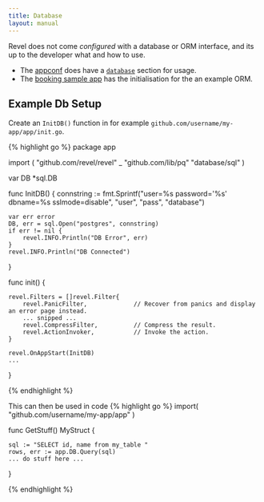 ```yaml
---
title: Database
layout: manual
---
```


Revel does not come *configured* with a database or ORM interface, and its up to the developer what and how to use. 

- The [appconf](appconf.html) does have a [`database`](appconf.html#database) section for usage.
- The [booking sample app](../samples/booking) has the initialisation for the an example ORM.

## Example Db Setup

Create an `InitDB()` function in for example  `github.com/username/my-app/app/init.go`.

{% highlight go %}
package app

import (
    "github.com/revel/revel"
    _ "github.com/lib/pq"
    "database/sql"
)

var DB *sql.DB

func InitDB() {
    connstring := fmt.Sprintf("user=%s password='%s' dbname=%s sslmode=disable", "user", "pass", "database")

    var err error
    DB, err = sql.Open("postgres", connstring)
    if err != nil {
        revel.INFO.Println("DB Error", err)
    }
    revel.INFO.Println("DB Connected")
}

func init() {

    revel.Filters = []revel.Filter{
        revel.PanicFilter,             // Recover from panics and display an error page instead.
        ... snipped ...
        revel.CompressFilter,          // Compress the result.
        revel.ActionInvoker,           // Invoke the action.
    }
    
    revel.OnAppStart(InitDB)
    ...
}

{% endhighlight %}


This can then be used in code
{% highlight go %}
import(
    "github.com/username/my-app/app"
)

func GetStuff() MyStruct {

    sql := "SELECT id, name from my_table "
    rows, err := app.DB.Query(sql)
    ... do stuff here ...
}

{% endhighlight %}